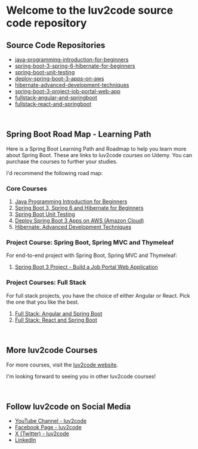 # Welcome to the luv2code source code repository

## Source Code Repositories
- [java-programming-introduction-for-beginners](https://github.com/darbyluv2code/java-programming-introduction-for-beginners)
- [spring-boot-3-spring-6-hibernate-for-beginners](https://github.com/darbyluv2code/spring-boot-3-spring-6-hibernate-for-beginners)
- [spring-boot-unit-testing](https://github.com/darbyluv2code/spring-boot-unit-testing)
- [deploy-spring-boot-3-apps-on-aws](https://github.com/darbyluv2code/deploy-spring-boot-3-apps-on-aws)
- [hibernate-advanced-development-techniques](https://github.com/darbyluv2code/hibernate-advanced-development-techniques)
- [spring-boot-3-project-job-portal-web-app](https://github.com/darbyluv2code/spring-boot-3-project-job-portal-web-app)
- [fullstack-angular-and-springboot](https://github.com/darbyluv2code/fullstack-angular-and-springboot)
- [fullstack-react-and-springboot](https://github.com/darbyluv2code/fullstack-react-and-springboot)
  
&#8287;
## Spring Boot Road Map - Learning Path

Here is a Spring Boot Learning Path and Roadmap to help you learn more about Spring Boot. These are links to luv2code courses on Udemy. You can purchase the courses to further your studies.

I'd recommend the following road map:

### Core Courses
1. [Java Programming Introduction for Beginners](https://www.udemy.com/course/java-intro-for-beginners/?referralCode=325F0EA33466DA1D8710)
1. [Spring Boot 3, Spring 6 and Hibernate for Beginners](http://www.luv2code.com/spring-github)
1. [Spring Boot Unit Testing](https://www.udemy.com/course/spring-boot-unit-testing/?referralCode=4184DE360D78A70932EE)
1. [Deploy Spring Boot 3 Apps on AWS (Amazon Cloud)](https://www.udemy.com/course/deploy-spring-boot-3-apps-to-aws/?referralCode=DCE8981B59C70BA6BDBF)
1. [Hibernate: Advanced Development Techniques](https://www.udemy.com/course/hibernate-tutorial-advanced/?referralCode=6FB9E2BA9AF54A4C9E69)

### Project Course: Spring Boot, Spring MVC and Thymeleaf
For end-to-end project with Spring Boot, Spring MVC and Thymeleaf:
1. [Spring Boot 3 Project - Build a Job Portal Web Application](https://www.udemy.com/course/spring-boot-project-job-portal-web-app/?referralCode=BB9301596150194B61E2)

### Project Courses: Full Stack
For full stack projects, you have the choice of either Angular or React. Pick the one that you like the best.
1. [Full Stack: Angular and Spring Boot](https://www.udemy.com/course/full-stack-angular-spring-boot-tutorial/?referralCode=2264F90C65A86316BB6B)
1. [Full Stack: React and Spring Boot](https://www.udemy.com/course/full-stack-react-and-java-spring-boot-the-developer-guide/?referralCode=4325FA579FD3D313E28D)

&#8287;
## More luv2code Courses
For more courses, visit the [luv2code website](https://www.luv2code.com). 

I'm looking forward to seeing you in other luv2code courses! 

&#8287;
## Follow luv2code on Social Media
* [YouTube Channel - luv2code](https://www.youtube.com/user/luv2codetv?sub_confirmation=1)
* [Facebook Page - luv2code](https://www.facebook.com/luv2codetv)
* [X (Twitter) - luv2code](https://twitter.com/luv2codetv)
* [LinkedIn](https://www.linkedin.com/in/chaddarby/)

